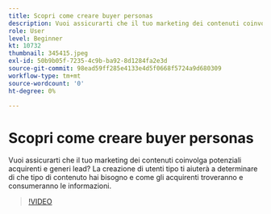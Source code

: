 ```yaml
---
title: Scopri come creare buyer personas
description: Vuoi assicurarti che il tuo marketing dei contenuti coinvolga potenziali acquirenti e generi lead? La creazione di utenti tipo ti aiuterà a determinare di che tipo di contenuto hai bisogno e come gli acquirenti troveranno e consumeranno le informazioni.
role: User
level: Beginner
kt: 10732
thumbnail: 345415.jpeg
exl-id: 50b9b05f-7235-4c9b-ba92-8d1284fa2e3d
source-git-commit: 98ead59ff285e4133e4d5f0668f5724a9d680309
workflow-type: tm+mt
source-wordcount: '0'
ht-degree: 0%

---
```


# Scopri come creare buyer personas

Vuoi assicurarti che il tuo marketing dei contenuti coinvolga potenziali acquirenti e generi lead? La creazione di utenti tipo ti aiuterà a determinare di che tipo di contenuto hai bisogno e come gli acquirenti troveranno e consumeranno le informazioni.

>[!VIDEO](https://video.tv.adobe.com/v/345415/?quality=12&learn=on)
